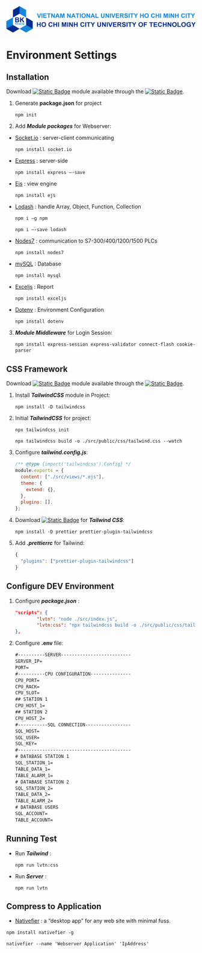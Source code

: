 <img src="https://github.com/ReeceNguyen/Webserver-Official/blob/main/src/public/images/Logo/bk_name_en.png" alt="Webserver Application" />

# Environment Settings

## Installation

Download [![Static Badge](https://img.shields.io/badge/Nodejs-green)](https://nodejs.org/en/) module available through the
[![Static Badge](https://img.shields.io/badge/npm-registry-orange)](https://www.npmjs.com/).

1. Generate **package.json** for project

   ```console
   npm init
   ```

2. Add **_Module packages_** for Webserver:

- [Socket.io](https://socket.io/docs/v4/tutorial/introduction) : server-client communicating
  ```console
  npm install socket.io
  ```
- [Express](https://expressjs.com/) : server-side
  ```console
  npm install express –-save
  ```
- [Ejs](https://www.npmjs.com/package/ejs) : view engine
  ```console
  npm install ejs
  ```
- [Lodash](https://lodash.com/) : handle Array, Object, Function, Collection

  ```console
  npm i –g npm
  ```

  ```console
  npm i –-save lodash
  ```

- [Nodes7](https://www.npmjs.com/package/nodes7) : communication to S7-300/400/1200/1500 PLCs
  ```console
  npm install nodes7
  ```
- [mySQL](https://www.npmjs.com/package/mysql) : Database
  ```console
  npm install mysql
  ```
- [Exceljs](https://www.npmjs.com/package/exceljs#fills) : Report
  ```console
  npm install exceljs
  ```
- [Dotenv](https://www.npmjs.com/package/dotenv) : Environment Configuration
  ```console
  npm install dotenv
  ```

3. **_Module Middleware_** for Login Session:

   ```console
   npm install express-session express-validator connect-flash cookie-parser
   ```

## CSS Framework

Download [![Static Badge](https://img.shields.io/badge/css-Tailwind-blue)](https://tailwindcss.com/docs/installation) module available through the
[![Static Badge](https://img.shields.io/badge/npm-registry-orange)](https://www.npmjs.com/).

1. Install **_TailwindCSS_** module in Project:
   ```console
   npm install -D tailwindcss
   ```
2. Initial **_TailwindCSS_** for project:

   ```console
   npx tailwindcss init
   ```

   ```console
   npx tailwindcss build -o ./src/public/css/tailwind.css --watch
   ```

3. Configure **_tailwind.config.js_**:

   ```js
   /** @type {import('tailwindcss').Config} */
   module.exports = {
     content: ["./src/views/*.ejs"],
     theme: {
       extend: {},
     },
     plugins: [],
   };
   ```

4. Download [![Static Badge](https://img.shields.io/badge/Format-Prettier-purple)](https://github.com/tailwindlabs/prettier-plugin-tailwindcss) for **_Tailwind CSS_**:

   ```console
   npm install -D prettier prettier-plugin-tailwindcss
   ```

5. Add **_.prettierrc_** for Tailwind:

   ```js
   {
     "plugins": ["prettier-plugin-tailwindcss"]
   }

   ```

## Configure DEV Environment

1. Configure **_package.json_** :

   ```json
   "scripts": {
           "lvtn": "node ./src/index.js",
           "lvtn:css": "npx tailwindcss build -o ./src/public/css/tailwind.css --watch"
   },
   ```

2. Configure **.env** file:

   ```txt
   #----------SERVER--------------------------
   SERVER_IP=
   PORT=
   #----------CPU CONFIGURATION---------------
   CPU_PORT=
   CPU_RACK=
   CPU_SLOT=
   ## STATION 1
   CPU_HOST_1=
   ## STATION 2
   CPU_HOST_2=
   #-----------SQL CONNECTION-----------------
   SQL_HOST=
   SQL_USER=
   SQL_KEY=
   #------------------------------------------
   # DATABASE STATION 1
   SQL_STATION_1=
   TABLE_DATA_1=
   TABLE_ALARM_1=
   # DATABASE STATION 2
   SQL_STATION_2=
   TABLE_DATA_2=
   TABLE_ALARM_2=
   # DATABASE USERS
   SQL_ACCOUNT=
   TABLE_ACCOUNT=
   ```

## Running Test

- Run **_Tailwind_** :

  ```console
  npm run lvtn:css
  ```

- Run **_Server_** :

  ```console
  npm run lvtn
  ```
## Compress to Application
- [Nativefier](https://www.npmjs.com/package/nativefier) : a “desktop app” for any web site with minimal fuss.
```console
npm install nativefier -g  
```
```console
nativefier --name 'Webserver Application' 'IpAddress'
```